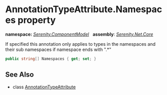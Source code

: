 # AnnotationTypeAttribute.Namespaces property
**namespace:** *[Serenity.ComponentModel](../../README.md#serenity.componentmodel-namespace)*   **assembly**: *[Serenity.Net.Core](../../README.md)*

If specified this annotation only applies to types in the namespaces and their sub namespaces if namespace ends with ".*"

```csharp
public string[] Namespaces { get; set; }
```

## See Also

* class [AnnotationTypeAttribute](../AnnotationTypeAttribute.md)